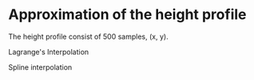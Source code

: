 # Approximation of the height profile

The height profile consist of 500 samples, (x, y).

Lagrange's Interpolation

Spline interpolation

